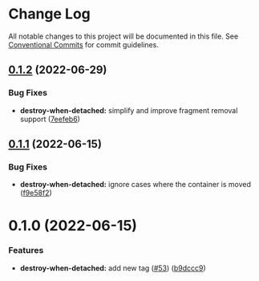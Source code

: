 # Change Log

All notable changes to this project will be documented in this file.
See [Conventional Commits](https://conventionalcommits.org) for commit guidelines.

## [0.1.2](https://github.com/marko-js/tags/compare/@marko-tags/destroy-when-detached@0.1.1...@marko-tags/destroy-when-detached@0.1.2) (2022-06-29)


### Bug Fixes

* **destroy-when-detached:** simplify and improve fragment removal support ([7eefeb6](https://github.com/marko-js/tags/commit/7eefeb6df3178e70c95a2b3d4b11fe9b5fc17b5a))





## [0.1.1](https://github.com/marko-js/tags/compare/@marko-tags/destroy-when-detached@0.1.0...@marko-tags/destroy-when-detached@0.1.1) (2022-06-15)


### Bug Fixes

* **destroy-when-detached:** ignore cases where the container is moved ([f9e58f2](https://github.com/marko-js/tags/commit/f9e58f2958b35a98bcf323cded54c3a3522267cc))





# 0.1.0 (2022-06-15)


### Features

* **destroy-when-detached:** add new tag ([#53](https://github.com/marko-js/tags/issues/53)) ([b9dccc9](https://github.com/marko-js/tags/commit/b9dccc94415746cf779689a1c9d52b2262a54d76))
